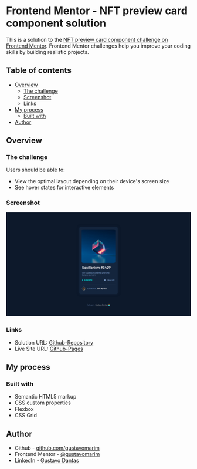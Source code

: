 # Frontend Mentor - NFT preview card component solution

This is a solution to the [NFT preview card component challenge on Frontend Mentor](https://www.frontendmentor.io/challenges/nft-preview-card-component-SbdUL_w0U). Frontend Mentor challenges help you improve your coding skills by building realistic projects. 

## Table of contents

- [Overview](#overview)
  - [The challenge](#the-challenge)
  - [Screenshot](#screenshot)
  - [Links](#links)
- [My process](#my-process)
  - [Built with](#built-with)
- [Author](#author)

## Overview

### The challenge

Users should be able to:

- View the optimal layout depending on their device's screen size
- See hover states for interactive elements

### Screenshot

![NFT-Card-Solution](img/screen-shot.png)

### Links

- Solution URL: [Github-Repository](https://github.com/gustavomarim/challenge-nft-card)
- Live Site URL: [Github-Pages](https://gustavomarim.github.io/challenge-nft-card/)

## My process

### Built with

- Semantic HTML5 markup
- CSS custom properties
- Flexbox
- CSS Grid

## Author

- Github - [github.com/gustavomarim](https://github.com/gustavomarim)
- Frontend Mentor - [@gustavomarim](https://www.frontendmentor.io/profile/gustavomarim)
- LinkedIn - [Gustavo Dantas](https://www.linkedin.com/in/gustavodantasmarim/)



